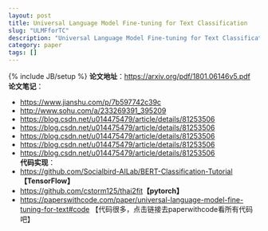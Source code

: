 ```yaml
---
layout: post
title: Universal Language Model Fine-tuning for Text Classification
slug: "ULMFforTC"
description: "Universal Language Model Fine-tuning for Text Classification论文笔记"
category: paper
tags: []
---
```

{% include JB/setup %}
**论文地址**：<https://arxiv.org/pdf/1801.06146v5.pdf>  
**论文笔记**：
- <https://www.jianshu.com/p/7b597742c39c>  
- <http://www.sohu.com/a/233269391_395209>  
- <https://blog.csdn.net/u014475479/article/details/81253506>  
- <https://blog.csdn.net/u014475479/article/details/81253506>  
- <https://blog.csdn.net/u014475479/article/details/81253506>  
- <https://blog.csdn.net/u014475479/article/details/81253506>  
- <https://blog.csdn.net/u014475479/article/details/81253506>   
**代码实现**：
- <https://github.com/Socialbird-AILab/BERT-Classification-Tutorial>**【TensorFlow】**  
- <https://github.com/cstorm125/thai2fit>**【pytorch】**  
- <https://paperswithcode.com/paper/universal-language-model-fine-tuning-for-text#code> 【代码很多，点击链接去paperwithcode看所有代码吧】 

 